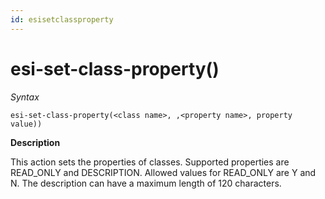```yaml
---
id: esisetclassproperty
---
```


# esi-set-class-property()

*Syntax*

```
esi-set-class-property(<class name>, ,<property name>, property value))
```

**Description**

This action sets the properties of classes. Supported properties are READ_ONLY and DESCRIPTION. Allowed values for READ_ONLY are Y and N. The description can have a maximum length of 120 characters.